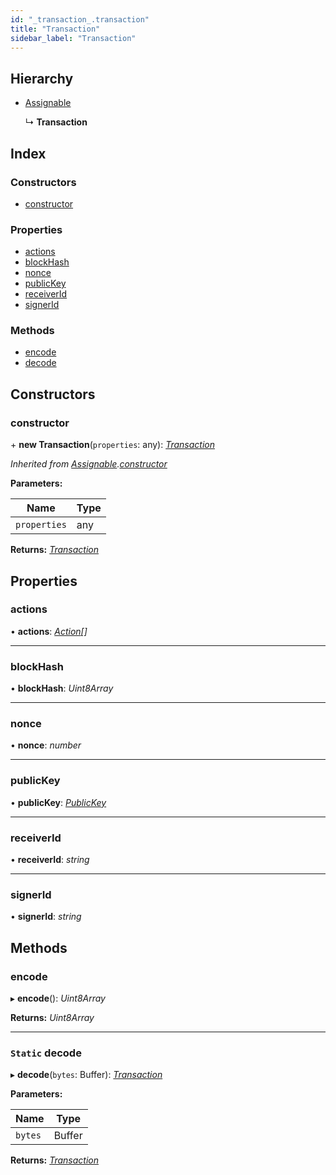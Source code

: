 ```yaml
---
id: "_transaction_.transaction"
title: "Transaction"
sidebar_label: "Transaction"
---
```


## Hierarchy

* [Assignable](_utils_enums_.assignable.md)

  ↳ **Transaction**

## Index

### Constructors

* [constructor](_transaction_.transaction.md#constructor)

### Properties

* [actions](_transaction_.transaction.md#actions)
* [blockHash](_transaction_.transaction.md#blockhash)
* [nonce](_transaction_.transaction.md#nonce)
* [publicKey](_transaction_.transaction.md#publickey)
* [receiverId](_transaction_.transaction.md#receiverid)
* [signerId](_transaction_.transaction.md#signerid)

### Methods

* [encode](_transaction_.transaction.md#encode)
* [decode](_transaction_.transaction.md#static-decode)

## Constructors

###  constructor

\+ **new Transaction**(`properties`: any): *[Transaction](_transaction_.transaction.md)*

*Inherited from [Assignable](_utils_enums_.assignable.md).[constructor](_utils_enums_.assignable.md#constructor)*

**Parameters:**

Name | Type |
------ | ------ |
`properties` | any |

**Returns:** *[Transaction](_transaction_.transaction.md)*

## Properties

###  actions

• **actions**: *[Action](_transaction_.action.md)[]*

___

###  blockHash

• **blockHash**: *Uint8Array*

___

###  nonce

• **nonce**: *number*

___

###  publicKey

• **publicKey**: *[PublicKey](_utils_key_pair_.publickey.md)*

___

###  receiverId

• **receiverId**: *string*

___

###  signerId

• **signerId**: *string*

## Methods

###  encode

▸ **encode**(): *Uint8Array*

**Returns:** *Uint8Array*

___

### `Static` decode

▸ **decode**(`bytes`: Buffer): *[Transaction](_transaction_.transaction.md)*

**Parameters:**

Name | Type |
------ | ------ |
`bytes` | Buffer |

**Returns:** *[Transaction](_transaction_.transaction.md)*
